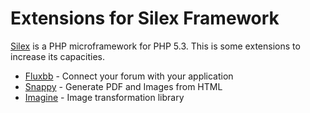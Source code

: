 # Extensions for Silex Framework

[Silex](http://silex-project.org/) is a PHP microframework for PHP 5.3. This is some extensions to increase its capacities.

* [Fluxbb](doc/fluxbb.md) - Connect your forum with your application
* [Snappy](doc/snappy.md) - Generate PDF and Images from HTML
* [Imagine](doc/imagine.md) - Image transformation library

